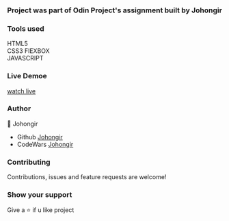 ### Project was part of Odin Project's assignment built by Johongir


### Tools used 
HTML5 \
CSS3 FlEXBOX \
JAVASCRIPT 


### Live Demoe
[watch live](https://johongirr.github.io/etch-a-sketch/)


### Author
:man: Johongir 
* Github [Johongir](https://github.com/Johongirr)
* CodeWars [Johongir](https://www.codewars.com/users/Johongirmdmdmd?refreshed=true)


### Contributing
Contributions, issues and feature requests are welcome!


### Show your support
Give a :star: if u like project
